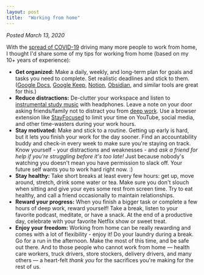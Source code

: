 ```yaml
---
layout: post
title:  "Working from home"
---
```


*Posted March 13, 2020*

With the [spread of COVID-19](https://www.cdc.gov/coronavirus/2019-ncov/cases-in-us.html#epi-curve) driving many more people to work from home, I thought I'd share some of my tips for working from home (based on my 10+ years of experience):

* **Get organized:** Make a daily, weekly, and long-term plan for goals and tasks you need to complete. Set realistic deadlines and stick to them. ([Google Docs](https://www.google.com/docs/about/), [Google Keep](https://www.google.com/keep/), [Notion](https://www.notion.so/), [Obsidian](https://obsidian.md/), and similar tools are great for this.)
* **Reduce distractions:** De-clutter your workspace and listen to [instrumental study music](http://letmegooglethat.com/?q=instrumental+studying+music+pandora) with headphones. Leave a note on your door asking friends/family not to distract you from [deep work](https://medium.com/@nina.semczuk/5-practices-from-deep-work-by-cal-newport-thatll-change-your-life-303847ec5f3c). Use a browser extension like [StayFocused](https://chrome.google.com/webstore/detail/stayfocusd/laankejkbhbdhmipfmgcngdelahlfoji?hl=en) to limit your time on YouTube, social media, and other time-wasters during your work hours.
* **Stay motivated:** Make and stick to a routine. Getting up early is hard, but it lets you finish your work for the day sooner. Find an accountability buddy and check-in every week to make sure you're staying on track. Know yourself - your distractions and weaknesses - and *ask a friend for help if you're struggling before it's too late!* Just because nobody's watching you doesn't mean you have permission to slack off. Your future self wants you to work hard right now. :)
* **Stay healthy:** Take short breaks at least every few hours: get up, move around, stretch, drink some water or tea. Make sure you don't slouch when sitting and give your eyes some rest from screen time. Try to eat healthy, and call a friend occasionally to maintain relationships.
* **Reward your progress:** When you finish a bigger task or complete a few hours of deep work, reward yourself! Take a break, listen to your favorite podcast, meditate, or have a snack. At the end of a productive day, celebrate with your favorite Netflix show or sweet treat.
* **Enjoy your freedom:** Working from home can be really rewarding and comes with a lot of flexibility - enjoy it! Do your laundry during a break. Go for a run in the afternoon. Make the most of this time, and be safe out there.
And to those people who cannot work from home — health care workers, truck drivers, store stockers, delivery drivers, and many others — a heart-felt *thank you* for the sacrifices you're making for the rest of us.
